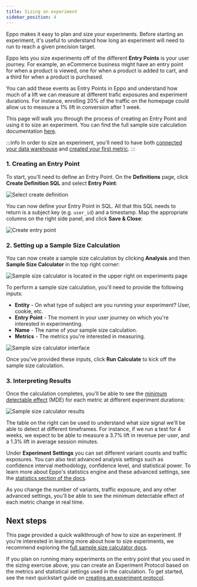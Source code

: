 ```yaml
---
title: Sizing an experiment
sidebar_position: 4
---
```


Eppo makes it easy to plan and size your experiments. Before starting an experiment, it's useful to understand how long an experiment will need to run to reach a given precision target. 

Eppo lets you size experiments off of the different **Entry Points** is your user journey. For example, an eCommerce business might have an entry point for when a product is viewed, one for when a product is added to cart, and a third for when a product is purchased.

You can add these events as Entry Points in Eppo and understand how much of a lift we can measure at different trafic exposures and experiment durations. For instance, enrolling 20% of the traffic on the homepage could allow us to measure a 1% lift in conversion after 1 week.

This page will walk you through the process of creating an Entry Point and using it to size an experiment. You can find the full sample size calculation documentation [here](/statistics/sample-size-calculator/).

:::info
In order to size an experiment, you'll need to have both [connected your data warehouse](/quick-starts/analysis-integration/connect-warehouse) and [created your first metric](/quick-starts/analysis-integration/adding-metrics).
:::

### 1. Creating an Entry Point

To start, you'll need to define an Entry Point. On the **Definitions** page, click **Create Definition SQL** and select **Entry Point**:

![Select create definition](/img/planning-experiments/select-create-definition.png)

You can now define your Entry Point in SQL. All that this SQL needs to return is a subject key (e.g. `user_id`) and a timestamp. Map the appropriate columns on the right side panel, and click **Save & Close**:

![Create entry point](/img/planning-experiments/entry-point-creation.png)

### 2. Setting up a Sample Size Calculation

You can now create a sample size calculation by clicking **Analysis** and then **Sample Size Calculator** in the top right corner:

![Sample size calculator is located in the upper right on experiments page](/img/planning-experiments/sample_size_calculator_homepage.png)

To perform a sample size calculation, you'll need to provide the following inputs:

- **Entity** - On what type of subject are you running your experiment? User, cookie, etc.
- **Entry Point** - The moment in your user journey on which you're interested in experimenting.
- **Name** - The name of your sample size calculation.
- **Metrics** - The metrics you're interested in measuring.

![Sample size calculator interface](/img/planning-experiments/on_demand_sample_size_calculator_interface.png)

Once you've provided these inputs, click **Run Calculate** to kick off the sample size calculation.

### 3. Interpreting Results

Once the calculation completes, you'll be able to see the [minimum detectable effect](/statistics/sample-size-calculator/mde/) (MDE) for each metric at different experiment durations:

![Sample size calculator results](/img/planning-experiments/sample-size-calculator-results.png)

The table on the right can be used to understand what size signal we'll be able to detect at different timeframes. For instance, if we run a test for 4 weeks, we expect to be able to measure a 3.7% lift in revenue per user, and a 1.3% lift in average session minutes. 

Under **Experiment Settings** you can set different variant counts and traffic exposures. You can also test advanced analysis settings such as confidence interval methodology, confidence level, and statistical power. To learn more about Eppo's statistics engine and these advanced settings, see the [statistics section of the docs](/statistics/).

As you change the number of variants, traffic exposure, and any other advanced settings, you'll be able to see the minimum detectable effect of each metric change in real time.

## Next steps

This page provided a quick walkthrough of how to size an experiment. If you're interested in learning more about how to size experiments, we recommend exploring the [full sample size calculator docs](/statistics/sample-size-calculator/).

If you plan on running many experiments on the entry point that you used in the sizing exercise above, you can create an Experiment Protocol based on the metrics and statistical settings used in the calculation. To get started, see the next quickstart guide on [creating an experiment protocol](/quick-starts/analysis-integration/defining-protocols/).